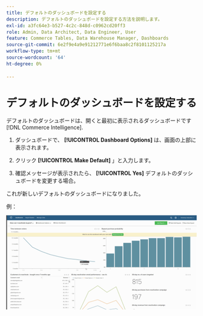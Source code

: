 ```yaml
---
title: デフォルトのダッシュボードを設定する
description: デフォルトのダッシュボードを設定する方法を説明します。
exl-id: a3fc64e3-b527-4c2c-848d-c0962cd20ff3
role: Admin, Data Architect, Data Engineer, User
feature: Commerce Tables, Data Warehouse Manager, Dashboards
source-git-commit: 6e2f9e4a9e91212771e6f6baa8c2f8101125217a
workflow-type: tm+mt
source-wordcount: '64'
ht-degree: 0%

---
```


# デフォルトのダッシュボードを設定する

デフォルトのダッシュボードは、開くと最初に表示されるダッシュボードです [!DNL Commerce Intelligence].

1. ダッシュボードで、 **[!UICONTROL Dashboard Options]** は、画面の上部に表示されます。

1. クリック **[!UICONTROL Make Default]** 」と入力します。

1. 確認メッセージが表示されたら、 **[!UICONTROL Yes]** デフォルトのダッシュボードを変更する場合。

これが新しいデフォルトのダッシュボードになりました。

例：

![デフォルトのダッシュボード](../../assets/default_dashboard.gif)
